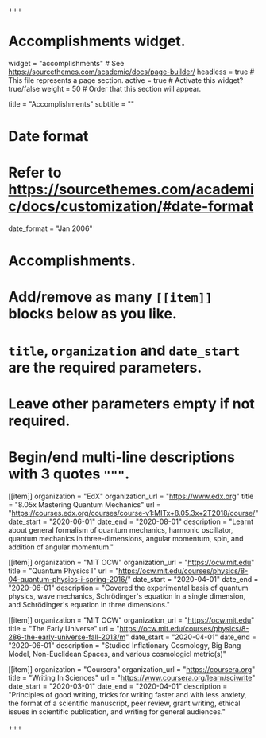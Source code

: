 +++
# Accomplishments widget.
widget = "accomplishments"  # See https://sourcethemes.com/academic/docs/page-builder/
headless = true  # This file represents a page section.
active = true  # Activate this widget? true/false
weight = 50  # Order that this section will appear.

title = "Accomplish&shy;ments"
subtitle = ""

# Date format
#   Refer to https://sourcethemes.com/academic/docs/customization/#date-format
date_format = "Jan 2006"

# Accomplishments.
#   Add/remove as many `[[item]]` blocks below as you like.
#   `title`, `organization` and `date_start` are the required parameters.
#   Leave other parameters empty if not required.
#   Begin/end multi-line descriptions with 3 quotes `"""`.

[[item]]
  organization = "EdX"
  organization_url = "https://www.edx.org"
  title = "8.05x Mastering Quantum Mechanics"
  url = "https://courses.edx.org/courses/course-v1:MITx+8.05.3x+2T2018/course/"
  date_start = "2020-06-01"
  date_end = "2020-08-01"
  description = "Learnt about general formalism of quantum mechanics, harmonic oscillator, quantum mechanics in three-dimensions, angular momentum, spin, and addition of angular momentum."

[[item]]
  organization = "MIT OCW"
  organization_url = "https://ocw.mit.edu"
  title = "Quantum Physics I"
  url = "https://ocw.mit.edu/courses/physics/8-04-quantum-physics-i-spring-2016/"
  date_start = "2020-04-01"
  date_end = "2020-06-01"
  description = "Covered the experimental basis of quantum physics, wave mechanics, Schrödinger's equation in a single dimension, and Schrödinger's equation in three dimensions."
  
[[item]]
  organization = "MIT OCW"
  organization_url = "https://ocw.mit.edu"
  title = "The Early Universe"
  url = "https://ocw.mit.edu/courses/physics/8-286-the-early-universe-fall-2013/m"
  date_start = "2020-04-01"
  date_end = "2020-06-01"
  description = "Studied Inflationary Cosmology, Big Bang Model, Non-Euclidean Spaces, and various cosmologicl metric(s)"
  
 [[item]]
  organization = "Coursera"
  organization_url = "https://coursera.org"
  title = "Writing In Sciences"
  url = "https://www.coursera.org/learn/sciwrite"
  date_start = "2020-03-01"
  date_end = "2020-04-01"
  description = "Principles of good writing, tricks for writing faster and with less anxiety, the format of a scientific manuscript, peer review, grant writing, ethical issues in scientific publication, and writing for general audiences."

+++
